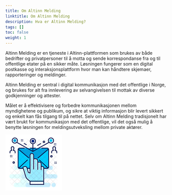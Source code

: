 ```yaml
---
title: Om Altinn Melding
linktitle: Om Altinn Melding
description: Hva er Altinn Melding?
tags: []
toc: false
weight: 1
---
```


Altinn Melding er en tjeneste i Altinn-plattformen som brukes av både bedrifter og privatpersoner
til å motta og sende korrespondanse fra og til offentlige etater på en sikker  måte. 
Løsningen fungerer som en digital postkasse og interaksjonsplattform hvor man kan håndtere skjemaer,
rapporteringer og meldinger.

Altinn Melding er sentral i digital kommunikasjon med det offentlige i Norge,
og brukes for alt fra innlevering av selvangivelsen til mottak av diverse godkjenninger og attester.

Målet er å effektivisere og forbedre kommunikasjonen mellom myndighetene og publikum,
og sikre at viktig informasjon blir levert sikkert og enkelt kan fås tilgang til på nettet.
Selv om Altinn Melding tradisjonelt har vært brukt for kommunikasjon med det offentlige,
vil det også mulig å benytte løsningen for meldingsutveksling mellom private aktører.

![altinn3-correspondence-logo](./altinn3-correspondence-logo.png "Altinn 3 Melding gir sikker og brukervennlig meldingsutveksling")
